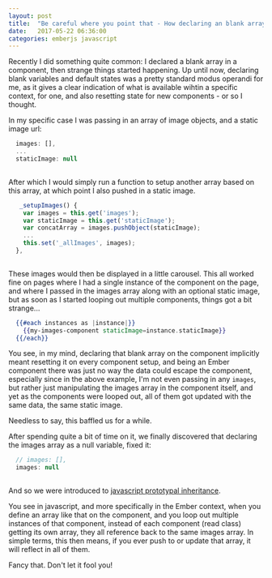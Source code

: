 ```yaml
---
layout: post
title:  "Be careful where you point that - How declaring an blank array baffled us"
date:   2017-05-22 06:36:00
categories: emberjs javascript
---
```


Recently I did something quite common: I declared a blank array in a component, then strange things started happening.
Up until now, declaring blank variables and default states was a pretty standard modus operandi for me, as it gives a clear indication of what is available wihtin a specific context, for one, and also resetting state for new components - or so I thought. 

In my specific case I was passing in an array of image objects, and a static image url:

```javascript
  images: [],
  ...
  staticImage: null
 
```

After which I would simply run a function to setup another array based on this array, at which point I also pushed in a static image.

```javascript
   _setupImages() {
    var images = this.get('images');
    var staticImage = this.get('staticImage');
    var concatArray = images.pushObject(staticImage);
    ...
    this.set('_allImages', images);
  },
 
```

These images would then be displayed in a little carousel. 
This all worked fine on pages where I had a single instance of the component on the page, and where I passed in the images array along with an optional static image, but as soon as I started looping out multiple components, things got a bit strange... 


```handlebars
  {{#each instances as |instance|}}
    {{my-images-component staticImage=instance.staticImage}}
  {{/each}}
```

You see, in my mind, declaring that blank array on the component implicitly meant resetting it on every component setup, and being an Ember component there was just no way the data could escape the component, especially since in the above example, I'm not even passing in any `images`, but rather just manipulating the images array in the component itself, and yet as the components were looped out, all of them got updated with the same data, the same static image.

Needless to say, this baffled us for a while.

After spending quite a bit of time on it, we finally discovered that declaring the images array as a null variable, fixed it:

```javascript
  // images: [],
  images: null
 
```

And so we were introduced to [javascript prototypal inheritance][inheritance].

You see in javascript, and more specifically in the Ember context, when you define an array like that on the component, and you loop out multiple instances of that component, instead of each component (read class) getting its own array, they all reference back to the same images array. In simple terms, this then means, if you ever push to or update that array, it will reflect in all of them. 

Fancy that. Don't let it fool you! 


[inheritance]: https://medium.com/javascript-scene/the-two-pillars-of-javascript-ee6f3281e7f3


